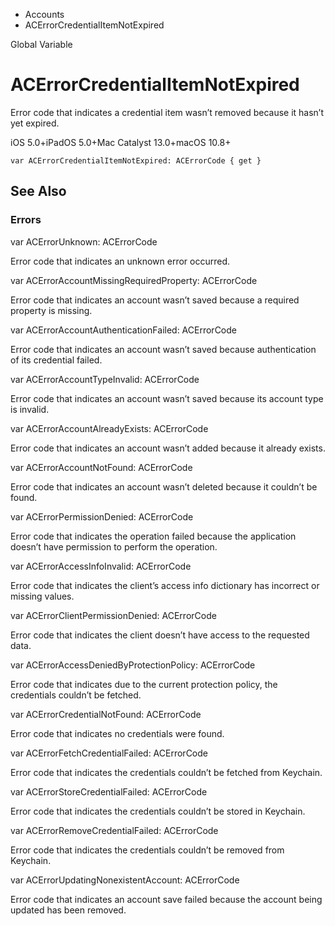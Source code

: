 

- Accounts
-  ACErrorCredentialItemNotExpired 

Global Variable

# ACErrorCredentialItemNotExpired

Error code that indicates a credential item wasn’t removed because it hasn’t yet expired.

iOS 5.0+iPadOS 5.0+Mac Catalyst 13.0+macOS 10.8+

``` source
var ACErrorCredentialItemNotExpired: ACErrorCode { get }
```

## See Also

### Errors

var ACErrorUnknown: ACErrorCode

Error code that indicates an unknown error occurred.

var ACErrorAccountMissingRequiredProperty: ACErrorCode

Error code that indicates an account wasn’t saved because a required property is missing.

var ACErrorAccountAuthenticationFailed: ACErrorCode

Error code that indicates an account wasn’t saved because authentication of its credential failed.

var ACErrorAccountTypeInvalid: ACErrorCode

Error code that indicates an account wasn’t saved because its account type is invalid.

var ACErrorAccountAlreadyExists: ACErrorCode

Error code that indicates an account wasn’t added because it already exists.

var ACErrorAccountNotFound: ACErrorCode

Error code that indicates an account wasn’t deleted because it couldn’t be found.

var ACErrorPermissionDenied: ACErrorCode

Error code that indicates the operation failed because the application doesn’t have permission to perform the operation.

var ACErrorAccessInfoInvalid: ACErrorCode

Error code that indicates the client’s access info dictionary has incorrect or missing values.

var ACErrorClientPermissionDenied: ACErrorCode

Error code that indicates the client doesn’t have access to the requested data.

var ACErrorAccessDeniedByProtectionPolicy: ACErrorCode

Error code that indicates due to the current protection policy, the credentials couldn’t be fetched.

var ACErrorCredentialNotFound: ACErrorCode

Error code that indicates no credentials were found.

var ACErrorFetchCredentialFailed: ACErrorCode

Error code that indicates the credentials couldn’t be fetched from Keychain.

var ACErrorStoreCredentialFailed: ACErrorCode

Error code that indicates the credentials couldn’t be stored in Keychain.

var ACErrorRemoveCredentialFailed: ACErrorCode

Error code that indicates the credentials couldn’t be removed from Keychain.

var ACErrorUpdatingNonexistentAccount: ACErrorCode

Error code that indicates an account save failed because the account being updated has been removed.


